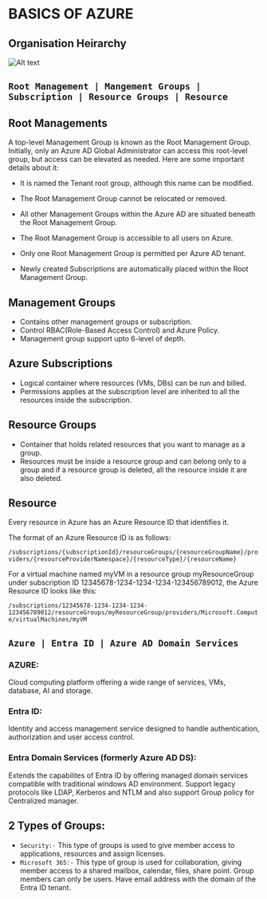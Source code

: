 # BASICS OF AZURE

## Organisation Heirarchy
![Alt text](https://i0.wp.com/azuredays.com/wp-content/uploads/2020/05/org.png?resize=748%2C601&ssl=1)

## `Root Management | Mangement Groups | Subscription | Resource Groups | Resource`

## Root Managements
A top-level Management Group is known as the Root Management Group. Initially, only an Azure AD Global Administrator can access this root-level group, but access can be elevated as needed. Here are some important details about it: 

- It is named the Tenant root group, although this name can be modified. 

- The Root Management Group cannot be relocated or removed. 

- All other Management Groups within the Azure AD are situated beneath the Root Management Group. 

- The Root Management Group is accessible to all users on Azure. 

- Only one Root Management Group is permitted per Azure AD tenant. 

- Newly created Subscriptions are automatically placed within the Root Management Group.

## Management Groups

- Contains other management groups or subscription.
- Control RBAC(Role-Based Access Control) and Azure Policy.
- Management group support upto 6-level of depth.

## Azure Subscriptions

- Logical container where resources (VMs, DBs) can be run and billed.
- Permissions applies at the subscription level are inherited to all the resources inside the subscription.

## Resource Groups
- Container that holds related resources that you want to manage as a group.
- Resources must be inside a resource group and can belong only to a group and if a resource group is deleted, all the resource inside it are also deleted.

  
## Resource

Every resource in Azure has an Azure Resource ID that identifies it.

The format of an Azure Resource ID is as follows:

`/subscriptions/{subscriptionId}/resourceGroups/{resourceGroupName}/providers/{resourceProviderNamespace}/{resourceType}/{resourceName}`

For a virtual machine named myVM in a resource group myResourceGroup under subscription ID 12345678-1234-1234-1234-123456789012, the Azure Resource ID looks like this:

`/subscriptions/12345678-1234-1234-1234-123456789012/resourceGroups/myResourceGroup/providers/Microsoft.Compute/virtualMachines/myVM`

 ## ` Azure | Entra ID | Azure AD Domain Services `

 ### AZURE:
 Cloud computing platform offering a wide range of services, VMs, database, AI and storage.

 ### Entra ID:
 Identity and access management service designed to handle authentication, authorization and user access control.

 ### Entra Domain Services (formerly Azure AD DS):
 Extends the capabilites of Entra ID by offering managed domain services compatible with traditional windows AD environment. Support legacy protocols like LDAP, Kerberos and NTLM and also support Group policy for Centralized manager.

 ## 2 Types of Groups:
 - `Security:-` This type of groups is used to give member access to applications, resources and assign licenses.
 - `Microsoft 365:-` This type of group is used for collaboration, giving member access to a shared mailbox, calendar, files, share point. Group members can only be users. Have email address with the domain of the Entra ID tenant. 

 

        
        

